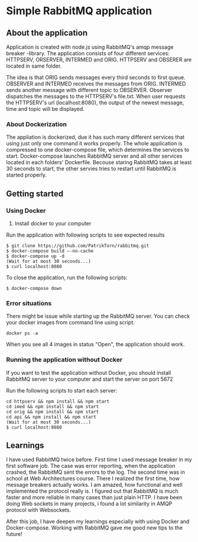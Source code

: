 # Simple RabbitMQ application

## About the application

Application is created with node.js using RabbitMQ's amqp message breaker -library. The application consists of four different services: HTTPSERV, ORSERVER, INTERMED and ORIG. HTTPSERV and OBSERER are located in same folder.

The idea is that ORIG sends messages every third seconds to first queue. OBSERVER and INTERMED receives the messages from ORIG. INTERMED sends another message with different topic to OBSERVER. Observer dispatches the messages to the HTTPSERV's file.txt. When user requests the HTTPSERV's url (localhost:8080), the output of the newest message, time and topic will be displayed. 

### About Dockerization

The appliation is dockerized, due it has such many different services that using just only one command it works properly. The whole application is compressed to one docker-compose file, which determines the services to start. Docker-compose launches RabbitMQ server and all other services located in each folders' Dockerfile. Becouse staring RabbitMQ takes at least 30 seconds to start, the other servies tries to restart until RabbitMQ is started properly.

## Getting started

### Using Docker

1. Install docker to your computer

Run the application with following scripts to see expected results
```
$ git clone https://github.com/PatrikTorn/rabbitmq.git
$ docker-compose build –-no-cache
$ docker-compose up -d
(Wait for at most 30 seconds...)
$ curl localhost:8080
```

To close the application, run the following scripts:
```
$ docker-compose down
```

### Error situations

There might be issue while starting up the RabbitMQ server. You can check your docker images from command line using script.

```
docker ps -a
```

When you see all 4 images in status "Open", the application should work.

### Running the application without Docker

If you want to test the application without Docker, you should install RabbitMQ server to your computer and start the server on port 5672

Run the following scripts to start each server:
```
cd httpserv && npm install && npm start
cd imed && npm install && npm start
cd orig && npm install && npm start
cd api && npm install && npm start
(Wait for at most 30 seconds...)
$ curl localhost:8080
```

## Learnings

I have used RabbitMQ twice before. First time I used message breaker in my first software job. The case was error reporting, when the application crashed, the RabbitMQ sent the errors to the log. The second time was in school at Web Architectures course. There I realized the first time, how message breakers actually works. I am amazed, how functional and well implemented the protocol really is. I figured out that RabbitMQ is much faster and more reliable in many cases than just plain HTTP. I have been doing Web sockets in many projects, i found a lot similarity in AMQP protocol with Websockets.

After this job, I have deepen my learnings especially with using Docker and Docker-compose. Working with RabbitMQ gave me good new tips to the future!